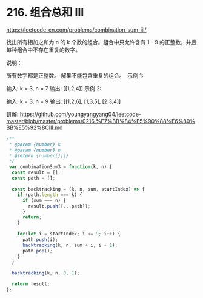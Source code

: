 # 216. 组合总和 III

https://leetcode-cn.com/problems/combination-sum-iii/


找出所有相加之和为 n 的 k 个数的组合。组合中只允许含有 1 - 9 的正整数，并且每种组合中不存在重复的数字。

说明：

所有数字都是正整数。
解集不能包含重复的组合。 
示例 1:

输入: k = 3, n = 7
输出: [[1,2,4]]
示例 2:

输入: k = 3, n = 9
输出: [[1,2,6], [1,3,5], [2,3,4]]


讲解:
https://github.com/youngyangyang04/leetcode-master/blob/master/problems/0216.%E7%BB%84%E5%90%88%E6%80%BB%E5%92%8CIII.md



```js
/**
 * @param {number} k
 * @param {number} n
 * @return {number[][]}
 */
 var combinationSum3 = function(k, n) {
  const result = [];
  const path = [];

  const backtracking = (k, n, sum, startIndex) => {
    if (path.length === k) {
      if (sum === n) {
        result.push([...path]);
      }
      return;
    }

    for(let i = startIndex; i <= 9; i++) {
      path.push(i);
      backtracking(k, n, sum + i, i + 1);
      path.pop();
    }
  }

  backtracking(k, n, 0, 1);

  return result;
};
```
